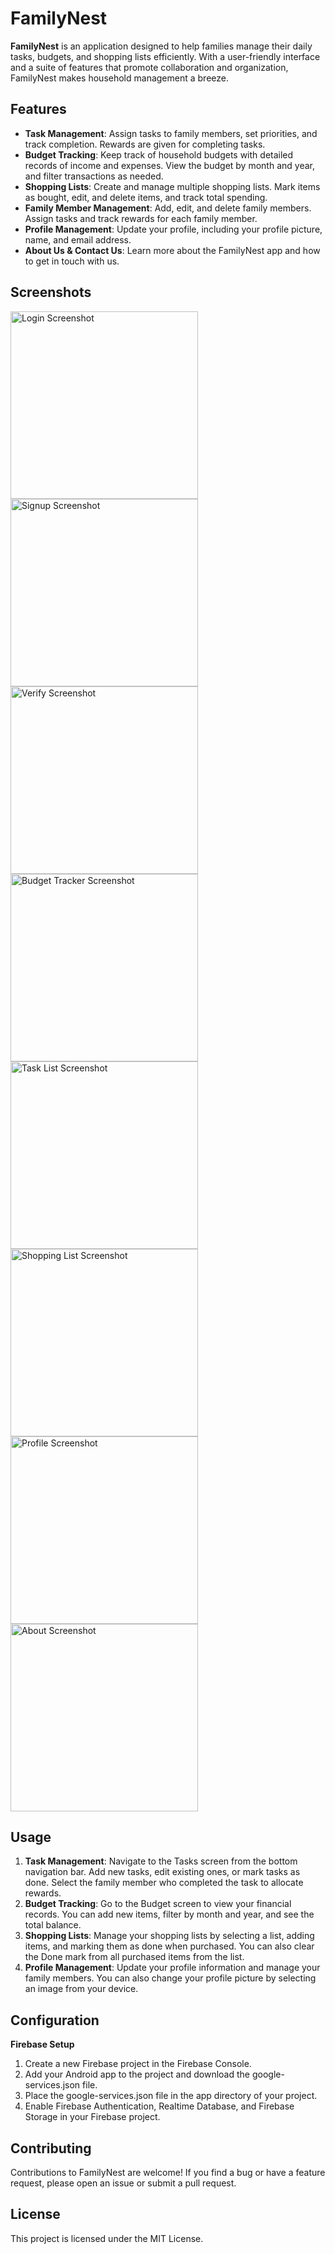# FamilyNest

**FamilyNest** is an application designed to help families manage their daily tasks, budgets, and shopping lists efficiently. With a user-friendly interface and a suite of features that promote collaboration and organization, FamilyNest makes household management a breeze.

## Features

- **Task Management**: Assign tasks to family members, set priorities, and track completion. Rewards are given for completing tasks.
- **Budget Tracking**: Keep track of household budgets with detailed records of income and expenses. View the budget by month and year, and filter transactions as needed.
- **Shopping Lists**: Create and manage multiple shopping lists. Mark items as bought, edit, and delete items, and track total spending.
- **Family Member Management**: Add, edit, and delete family members. Assign tasks and track rewards for each family member.
- **Profile Management**: Update your profile, including your profile picture, name, and email address.
- **About Us & Contact Us**: Learn more about the FamilyNest app and how to get in touch with us.

## Screenshots

<img src="screenshots/login.png" alt="Login Screenshot" width="300"/>

<img src="screenshots/signup.png" alt="Signup Screenshot" width="300"/>

<img src="screenshots/verify.png" alt="Verify Screenshot" width="300"/>

<img src="screenshots/budget_tracker.png" alt="Budget Tracker Screenshot" width="300"/>

<img src="screenshots/task_list.png" alt="Task List Screenshot" width="300"/>

<img src="screenshots/shopping_list.png" alt="Shopping List Screenshot" width="300"/>

<img src="screenshots/profile.png" alt="Profile Screenshot" width="300"/>

<img src="screenshots/about.png" alt="About Screenshot" width="300"/>


## Usage

1. **Task Management**: Navigate to the Tasks screen from the bottom navigation bar. Add new tasks, edit existing ones, or mark tasks as done. Select the family member who completed the task to allocate rewards.
2. **Budget Tracking**: Go to the Budget screen to view your financial records. You can add new items, filter by month and year, and see the total balance.
3. **Shopping Lists**: Manage your shopping lists by selecting a list, adding items, and marking them as done when purchased. You can also clear the Done mark from all purchased items from the list.
4. **Profile Management**: Update your profile information and manage your family members. You can also change your profile picture by selecting an image from your device.

## Configuration
**Firebase Setup**
1. Create a new Firebase project in the Firebase Console.
2. Add your Android app to the project and download the google-services.json file.
3. Place the google-services.json file in the app directory of your project.
4. Enable Firebase Authentication, Realtime Database, and Firebase Storage in your Firebase project.

## Contributing

Contributions to FamilyNest are welcome! If you find a bug or have a feature request, please open an issue or submit a pull request.

## License

This project is licensed under the MIT License.